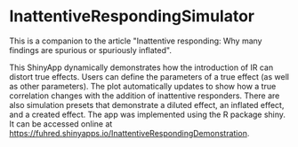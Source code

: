 # InattentiveRespondingSimulator
 
This is a companion to the article "Inattentive responding: Why many findings are spurious or spuriously inflated".  

This ShinyApp dynamically demonstrates how the introduction of IR can distort true effects. Users can define the parameters of a true effect (as well as other parameters). The plot automatically updates to show how a true correlation changes with the addition of inattentive responders. There are also simulation presets that demonstrate a diluted effect, an inflated effect, and a created effect. The app was implemented using the R package shiny. It can be accessed online at https://fuhred.shinyapps.io/InattentiveRespondingDemonstration.
